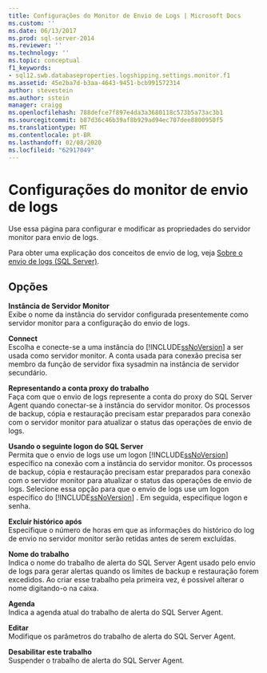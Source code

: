 ```yaml
---
title: Configurações do Monitor de Envio de Logs | Microsoft Docs
ms.custom: ''
ms.date: 06/13/2017
ms.prod: sql-server-2014
ms.reviewer: ''
ms.technology: ''
ms.topic: conceptual
f1_keywords:
- sql12.swb.databaseproperties.logshipping.settings.monitor.f1
ms.assetid: 45e2ba7d-b3aa-4643-9451-bcb991572314
author: stevestein
ms.author: sstein
manager: craigg
ms.openlocfilehash: 788defce7f897e4da3a3680118c573b5a73ac3b1
ms.sourcegitcommit: b87d36c46b39af8b929ad94ec707dee8800950f5
ms.translationtype: MT
ms.contentlocale: pt-BR
ms.lasthandoff: 02/08/2020
ms.locfileid: "62917049"
---
```

# <a name="log-shipping-monitor-settings"></a>Configurações do monitor de envio de logs
  Use essa página para configurar e modificar as propriedades do servidor monitor para envio de logs.  
  
 Para obter uma explicação dos conceitos de envio de log, veja [Sobre o envio de logs &#40;SQL Server&#41;](../../database-engine/log-shipping/about-log-shipping-sql-server.md).  
  
## <a name="options"></a>Opções  
 **Instância de Servidor Monitor**  
 Exibe o nome da instância do servidor configurada presentemente como servidor monitor para a configuração do envio de logs.  
  
 **Connect**  
 Escolha e conecte-se a uma instância do [!INCLUDE[ssNoVersion](../../includes/ssnoversion-md.md)] a ser usada como servidor monitor. A conta usada para conexão precisa ser membro da função de servidor fixa sysadmin na instância de servidor secundário.  
  
 **Representando a conta proxy do trabalho**  
 Faça com que o envio de logs represente a conta do proxy do SQL Server Agent quando conectar-se à instância do servidor monitor. Os processos de backup, cópia e restauração precisam estar preparados para conexão com o servidor monitor para atualizar o status das operações de envio de logs.  
  
 **Usando o seguinte logon do SQL Server**  
 Permita que o envio de logs use um logon [!INCLUDE[ssNoVersion](../../includes/ssnoversion-md.md)] específico na conexão com a instância do servidor monitor. Os processos de backup, cópia e restauração precisam estar preparados para conexão com o servidor monitor para atualizar o status das operações de envio de logs. Selecione essa opção para que o envio de logs use um logon específico do [!INCLUDE[ssNoVersion](../../includes/ssnoversion-md.md)] . Em seguida, especifique logon e senha.  
  
 **Excluir histórico após**  
 Especifique o número de horas em que as informações do histórico do log de envio no servidor monitor serão retidas antes de serem excluídas.  
  
 **Nome do trabalho**  
 Indica o nome do trabalho de alerta do SQL Server Agent usado pelo envio de logs para gerar alertas quando os limites de backup e restauração forem excedidos. Ao criar esse trabalho pela primeira vez, é possível alterar o nome digitando-o na caixa.  
  
 **Agenda**  
 Indica a agenda atual do trabalho de alerta do SQL Server Agent.  
  
 **Editar**  
 Modifique os parâmetros do trabalho de alerta do SQL Server Agent.  
  
 **Desabilitar este trabalho**  
 Suspender o trabalho de alerta do SQL Server Agent.  
  
  
